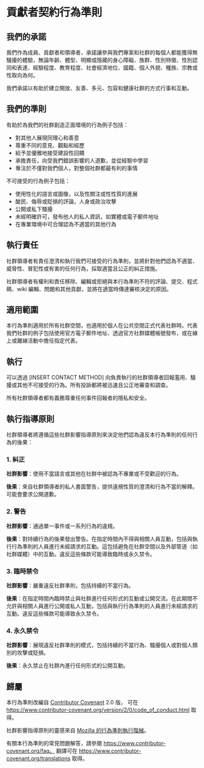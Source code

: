# 貢獻者契約行為準則

## 我們的承諾

我們作為成員、貢獻者和領導者，承諾讓參與我們專案和社群的每個人都能獲得無騷擾的體驗，無論年齡、體型、明顯或隱藏的身心障礙、族群、性別特徵、性別認同和表達、經驗程度、教育程度、社會經濟地位、國籍、個人外貌、種族、宗教或性取向為何。

我們承諾以有助於建立開放、友善、多元、包容和健康社群的方式行事和互動。

## 我們的準則

有助於為我們的社群創造正面環境的行為例子包括：

- 對其他人展現同理心和善意
- 尊重不同的意見、觀點和經歷
- 給予並優雅地接受建設性回饋
- 承擔責任，向受我們錯誤影響的人道歉，並從經驗中學習
- 專注於不僅對我們個人，對整個社群都最有利的事情

不可接受的行為例子包括：

- 使用性化的語言或圖像，以及性關注或性性質的進展
- 酸民、侮辱或貶損的評論，人身或政治攻擊
- 公開或私下騷擾
- 未經明確許可，發布他人的私人資訊，如實體或電子郵件地址
- 在專業環境中可合理認為不適當的其他行為

## 執行責任

社群領導者有責任澄清和執行我們可接受的行為準則，並將針對他們認為不適當、威脅性、冒犯性或有害的任何行為，採取適當且公正的糾正措施。

社群領導者有權利和責任移除、編輯或拒絕與本行為準則不符的評論、提交、程式碼、wiki 編輯、問題和其他貢獻，並將在適當時傳達審核決定的原因。

## 適用範圍

本行為準則適用於所有社群空間，也適用於個人在公共空間正式代表社群時。代表我們社群的例子包括使用官方電子郵件地址、透過官方社群媒體帳號發布，或在線上或離線活動中擔任指定代表。

## 執行

可以透過 [INSERT CONTACT METHOD] 向負責執行的社群領導者回報濫用、騷擾或其他不可接受的行為。所有投訴都將被迅速且公正地審查和調查。

所有社群領導者都有義務尊重任何事件回報者的隱私和安全。

## 執行指導原則

社群領導者將遵循這些社群影響指導原則來決定他們認為違反本行為準則的任何行為的後果：

### 1. 糾正

**社群影響**：使用不當語言或其他在社群中被認為不專業或不受歡迎的行為。

**後果**：來自社群領導者的私人書面警告，提供違規性質的澄清和行為不當的解釋。可能會要求公開道歉。

### 2. 警告

**社群影響**：通過單一事件或一系列行為的違規。

**後果**：對持續行為的後果發出警告。在指定時間內不得與相關人員互動，包括與執行行為準則的人員進行未經請求的互動。這包括避免在社群空間以及外部管道（如社群媒體）中的互動。違反這些條款可能導致臨時或永久禁令。

### 3. 臨時禁令

**社群影響**：嚴重違反社群準則，包括持續的不當行為。

**後果**：在指定時間內臨時禁止與社群進行任何形式的互動或公開交流。在此期間不允許與相關人員進行公開或私人互動，包括與執行行為準則的人員進行未經請求的互動。違反這些條款可能導致永久禁令。

### 4. 永久禁令

**社群影響**：展現違反社群準則的模式，包括持續的不當行為、騷擾個人或對個人類別的攻擊或貶損。

**後果**：永久禁止在社群內進行任何形式的公開互動。

## 歸屬

本行為準則改編自 [Contributor Covenant][homepage] 2.0 版，
可在 https://www.contributor-covenant.org/version/2/0/code_of_conduct.html 取得。

社群影響指導原則的靈感來自 [Mozilla 的行為準則執行階梯](https://github.com/mozilla/diversity)。

[homepage]: https://www.contributor-covenant.org

有關本行為準則的常見問題解答，請參閱 https://www.contributor-covenant.org/faq。
翻譯可在 https://www.contributor-covenant.org/translations 取得。
